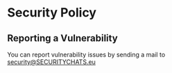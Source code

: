 # Security Policy

## Reporting a Vulnerability

You can report vulnerability issues by sending a mail to security@SECURITYCHATS.eu
